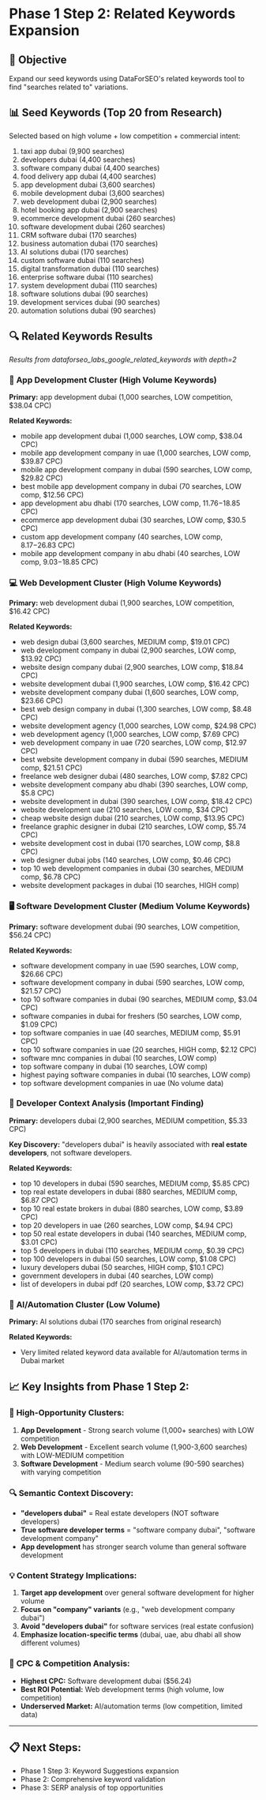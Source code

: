 # Phase 1 Step 2: Related Keywords Expansion

## 🎯 Objective

Expand our seed keywords using DataForSEO's related keywords tool to find "searches related to" variations.

## 📊 Seed Keywords (Top 20 from Research)

Selected based on high volume + low competition + commercial intent:

1. taxi app dubai (9,900 searches)
2. developers dubai (4,400 searches)
3. software company dubai (4,400 searches)
4. food delivery app dubai (4,400 searches)
5. app development dubai (3,600 searches)
6. mobile development dubai (3,600 searches)
7. web development dubai (2,900 searches)
8. hotel booking app dubai (2,900 searches)
9. ecommerce development dubai (260 searches)
10. software development dubai (260 searches)
11. CRM software dubai (170 searches)
12. business automation dubai (170 searches)
13. AI solutions dubai (170 searches)
14. custom software dubai (110 searches)
15. digital transformation dubai (110 searches)
16. enterprise software dubai (110 searches)
17. system development dubai (110 searches)
18. software solutions dubai (90 searches)
19. development services dubai (90 searches)
20. automation solutions dubai (90 searches)

## 🔍 Related Keywords Results

_Results from dataforseo_labs_google_related_keywords with depth=2_

### 📱 **App Development Cluster** (High Volume Keywords)

**Primary:** app development dubai (1,000 searches, LOW competition, $38.04 CPC)

**Related Keywords:**

- mobile app development dubai (1,000 searches, LOW comp, $38.04 CPC)
- mobile app development company in uae (1,000 searches, LOW comp, $39.87 CPC)
- mobile app development company in dubai (590 searches, LOW comp, $29.82 CPC)
- best mobile app development company in dubai (70 searches, LOW comp, $12.56 CPC)
- app development abu dhabi (170 searches, LOW comp, $11.76-$18.85 CPC)
- ecommerce app development dubai (30 searches, LOW comp, $30.5 CPC)
- custom app development company (40 searches, LOW comp, $8.17-$26.83 CPC)
- mobile app development company in abu dhabi (40 searches, LOW comp, $9.03-$18.85 CPC)

### 💻 **Web Development Cluster** (High Volume Keywords)

**Primary:** web development dubai (1,900 searches, LOW competition, $16.42 CPC)

**Related Keywords:**

- web design dubai (3,600 searches, MEDIUM comp, $19.01 CPC)
- web development company in dubai (2,900 searches, LOW comp, $13.92 CPC)
- website design company dubai (2,900 searches, LOW comp, $18.84 CPC)
- website development dubai (1,900 searches, LOW comp, $16.42 CPC)
- website development company dubai (1,600 searches, LOW comp, $23.66 CPC)
- best web design company in dubai (1,300 searches, LOW comp, $8.48 CPC)
- website development agency (1,000 searches, LOW comp, $24.98 CPC)
- web development agency (1,000 searches, LOW comp, $7.69 CPC)
- web development company in uae (720 searches, LOW comp, $12.97 CPC)
- best website development company in dubai (590 searches, MEDIUM comp, $21.51 CPC)
- freelance web designer dubai (480 searches, LOW comp, $7.82 CPC)
- website development company abu dhabi (390 searches, LOW comp, $5.8 CPC)
- website development in dubai (390 searches, LOW comp, $18.42 CPC)
- website development uae (210 searches, LOW comp, $34 CPC)
- cheap website design dubai (210 searches, LOW comp, $13.95 CPC)
- freelance graphic designer in dubai (210 searches, LOW comp, $5.74 CPC)
- website development cost in dubai (170 searches, LOW comp, $8.8 CPC)
- web designer dubai jobs (140 searches, LOW comp, $0.46 CPC)
- top 10 web development companies in dubai (30 searches, MEDIUM comp, $6.78 CPC)
- website development packages in dubai (10 searches, HIGH comp)

### 🖥️ **Software Development Cluster** (Medium Volume Keywords)

**Primary:** software development dubai (90 searches, LOW competition, $56.24 CPC)

**Related Keywords:**

- software development company in uae (590 searches, LOW comp, $26.66 CPC)
- software development company in dubai (590 searches, LOW comp, $21.57 CPC)
- top 10 software companies in dubai (90 searches, MEDIUM comp, $3.04 CPC)
- software companies in dubai for freshers (50 searches, LOW comp, $1.09 CPC)
- top software companies in uae (40 searches, MEDIUM comp, $5.91 CPC)
- top 10 software companies in uae (20 searches, HIGH comp, $2.12 CPC)
- software mnc companies in dubai (10 searches, LOW comp)
- top software company in dubai (10 searches, LOW comp)
- highest paying software companies in dubai (10 searches, LOW comp)
- top software development companies in uae (No volume data)

### 🏢 **Developer Context Analysis** (Important Finding)

**Primary:** developers dubai (2,900 searches, MEDIUM competition, $5.33 CPC)

**Key Discovery:** "developers dubai" is heavily associated with **real estate developers**, not software developers.

**Related Keywords:**

- top 10 developers in dubai (590 searches, MEDIUM comp, $5.85 CPC)
- top real estate developers in dubai (880 searches, MEDIUM comp, $6.87 CPC)
- top 10 real estate brokers in dubai (880 searches, LOW comp, $3.89 CPC)
- top 20 developers in uae (260 searches, LOW comp, $4.94 CPC)
- top 50 real estate developers in dubai (140 searches, MEDIUM comp, $3.01 CPC)
- top 5 developers in dubai (110 searches, MEDIUM comp, $0.39 CPC)
- top 100 developers in dubai (50 searches, LOW comp, $1.08 CPC)
- luxury developers dubai (50 searches, HIGH comp, $10.1 CPC)
- government developers in dubai (40 searches, LOW comp)
- list of developers in dubai pdf (20 searches, LOW comp, $3.72 CPC)

### 🤖 **AI/Automation Cluster** (Low Volume)

**Primary:** AI solutions dubai (170 searches from original research)

**Related Keywords:**

- Very limited related keyword data available for AI/automation terms in Dubai market

## 📈 **Key Insights from Phase 1 Step 2:**

### 🎯 **High-Opportunity Clusters:**

1. **App Development** - Strong search volume (1,000+ searches) with LOW competition
2. **Web Development** - Excellent search volume (1,900-3,600 searches) with LOW-MEDIUM competition
3. **Software Development** - Medium search volume (90-590 searches) with varying competition

### 🔍 **Semantic Context Discovery:**

- **"developers dubai"** = Real estate developers (NOT software developers)
- **True software developer terms** = "software company dubai", "software development company"
- **App development** has stronger search volume than general software development

### 💡 **Content Strategy Implications:**

1. **Target app development** over general software development for higher volume
2. **Focus on "company" variants** (e.g., "web development company dubai")
3. **Avoid "developers dubai"** for software services (real estate confusion)
4. **Emphasize location-specific terms** (dubai, uae, abu dhabi all show different volumes)

### 🎨 **CPC & Competition Analysis:**

- **Highest CPC:** Software development dubai ($56.24)
- **Best ROI Potential:** Web development terms (high volume, low competition)
- **Underserved Market:** AI/automation terms (low competition, limited data)

---

## 📋 **Next Steps:**

- Phase 1 Step 3: Keyword Suggestions expansion
- Phase 2: Comprehensive keyword validation
- Phase 3: SERP analysis of top opportunities
